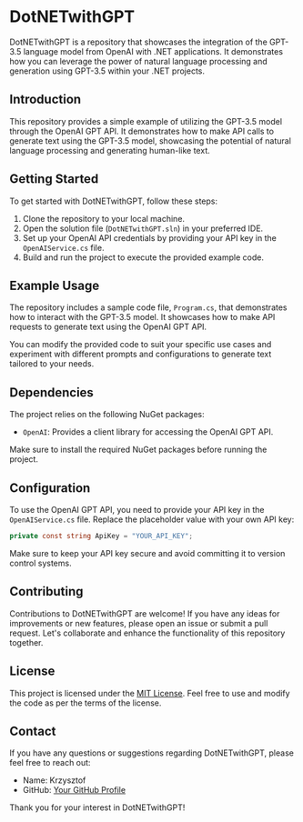 # DotNETwithGPT

DotNETwithGPT is a repository that showcases the integration of the GPT-3.5 language model from OpenAI with .NET applications. It demonstrates how you can leverage the power of natural language processing and generation using GPT-3.5 within your .NET projects.

## Introduction

This repository provides a simple example of utilizing the GPT-3.5 model through the OpenAI GPT API. It demonstrates how to make API calls to generate text using the GPT-3.5 model, showcasing the potential of natural language processing and generating human-like text.

## Getting Started

To get started with DotNETwithGPT, follow these steps:

1. Clone the repository to your local machine.
2. Open the solution file (`DotNETwithGPT.sln`) in your preferred IDE.
3. Set up your OpenAI API credentials by providing your API key in the `OpenAIService.cs` file.
4. Build and run the project to execute the provided example code.

## Example Usage

The repository includes a sample code file, `Program.cs`, that demonstrates how to interact with the GPT-3.5 model. It showcases how to make API requests to generate text using the OpenAI GPT API.

You can modify the provided code to suit your specific use cases and experiment with different prompts and configurations to generate text tailored to your needs.

## Dependencies

The project relies on the following NuGet packages:

- `OpenAI`: Provides a client library for accessing the OpenAI GPT API.

Make sure to install the required NuGet packages before running the project.

## Configuration

To use the OpenAI GPT API, you need to provide your API key in the `OpenAIService.cs` file. Replace the placeholder value with your own API key:

```csharp
private const string ApiKey = "YOUR_API_KEY";
```

Make sure to keep your API key secure and avoid committing it to version control systems.

## Contributing

Contributions to DotNETwithGPT are welcome! If you have any ideas for improvements or new features, please open an issue or submit a pull request. Let's collaborate and enhance the functionality of this repository together.

## License

This project is licensed under the [MIT License](LICENSE). Feel free to use and modify the code as per the terms of the license.

## Contact

If you have any questions or suggestions regarding DotNETwithGPT, please feel free to reach out:

- Name: Krzysztof
- GitHub: [Your GitHub Profile](github.com/kris007iron)

Thank you for your interest in DotNETwithGPT!
